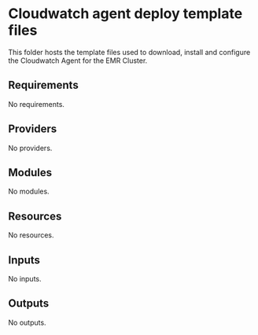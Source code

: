 # Cloudwatch agent deploy template files

This folder hosts the template files used to download, install and configure the Cloudwatch Agent for the EMR Cluster.

<!-- BEGIN_TF_DOCS -->
## Requirements

No requirements.

## Providers

No providers.

## Modules

No modules.

## Resources

No resources.

## Inputs

No inputs.

## Outputs

No outputs.
<!-- END_TF_DOCS -->
